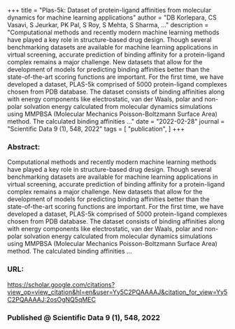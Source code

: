 
+++
title = "Plas-5k: Dataset of protein-ligand affinities from molecular dynamics for machine learning applications"
author = "DB Korlepara, CS Vasavi, S Jeurkar, PK Pal, S Roy, S Mehta, S Sharma, ..."
description = "Computational methods and recently modern machine learning methods have played a key role in structure-based drug design. Though several benchmarking datasets are available for machine learning applications in virtual screening, accurate prediction of binding affinity for a protein-ligand complex remains a major challenge. New datasets that allow for the development of models for predicting binding affinities better than the state-of-the-art scoring functions are important. For the first time, we have developed a dataset, PLAS-5k comprised of 5000 protein-ligand complexes chosen from PDB database. The dataset consists of binding affinities along with energy components like electrostatic, van der Waals, polar and non-polar solvation energy calculated from molecular dynamics simulations using MMPBSA (Molecular Mechanics Poisson-Boltzmann Surface Area) method. The calculated binding affinities …"
date = "2022-02-28"
journal = "Scientific Data 9 (1), 548, 2022"
tags = [
    "publication",
]
+++

### Abstract:

Computational methods and recently modern machine learning methods have played a key role in structure-based drug design. Though several benchmarking datasets are available for machine learning applications in virtual screening, accurate prediction of binding affinity for a protein-ligand complex remains a major challenge. New datasets that allow for the development of models for predicting binding affinities better than the state-of-the-art scoring functions are important. For the first time, we have developed a dataset, PLAS-5k comprised of 5000 protein-ligand complexes chosen from PDB database. The dataset consists of binding affinities along with energy components like electrostatic, van der Waals, polar and non-polar solvation energy calculated from molecular dynamics simulations using MMPBSA (Molecular Mechanics Poisson-Boltzmann Surface Area) method. The calculated binding affinities …

### URL:

https://scholar.google.com/citations?view_op=view_citation&hl=en&user=Yy5C2PQAAAAJ&citation_for_view=Yy5C2PQAAAAJ:2osOgNQ5qMEC

### Published @ Scientific Data 9 (1), 548, 2022
